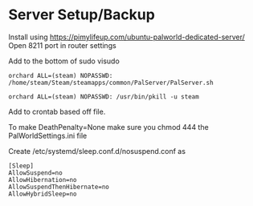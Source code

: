 # Server Setup/Backup

Install using https://pimylifeup.com/ubuntu-palworld-dedicated-server/
Open 8211 port in router settings

Add to the bottom of sudo visudo

`orchard ALL=(steam) NOPASSWD: /home/steam/Steam/steamapps/common/PalServer/PalServer.sh`

`orchard ALL=(steam) NOPASSWD: /usr/bin/pkill -u steam`

Add to crontab based off file.


To make DeathPenalty=None make sure you chmod 444 the PalWorldSettings.ini file


Create /etc/systemd/sleep.conf.d/nosuspend.conf as
```
[Sleep]
AllowSuspend=no
AllowHibernation=no
AllowSuspendThenHibernate=no
AllowHybridSleep=no
```
